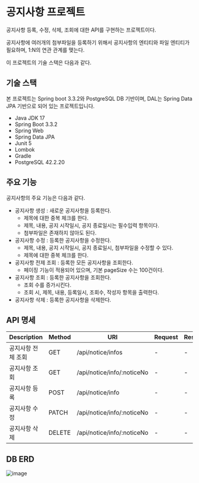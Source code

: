 # 공지사항 프로젝트
공지사항 등록, 수정, 삭제, 조회에 대한 API를 구현하는 프로젝트이다.

공지사항에 여러개의 첨부파일을 등록하기 위해서 공지사항의 엔티티와 파일 엔티티가 필요하며, 1:N의 연관 관계를 맺는다.

이 프로젝트의 기술 스택은 다음과 같다.

## 기술 스택
본 프로젝트는 Spring boot 3.3.2와 PostgreSQL DB 기반이며, DAL는 Spring Data JPA 기반으로 되어 있는 프로젝트입니다. 

- Java JDK 17
- Spring Boot 3.3.2
- Spring Web
- Spring Data JPA
- Junit 5
- Lombok
- Gradle
- PostgreSQL 42.2.20

## 주요 기능
공지사항의 주요 기능은 다음과 같다.

- 공지사항 생성 : 새로운 공지사항을 등록한다.
  - 제목에 대한 중복 체크를 한다.
  - 제목, 내용, 공지 시작일시, 공지 종료일시는 필수입력 항목이다.
  - 첨부파일은 존재하지 않아도 된다.
- 공지사항 수정 : 등록한 공지사항을 수정한다.
  - 제목, 내용, 공지 시작일시, 공지 종료일시, 첨부파일을 수정할 수 있다.
  - 제목에 대한 중복 체크를 한다.
- 공지사항 전제 조회 : 등록한 모든 공지사항을 조회한다. 
  - 페이징 기능이 적용되어 있으며, 기본 pageSize 수는 100건이다.
- 공지사항 조회 : 등록한 공지사항을 조회한다.
  - 조회 수를 증가시킨다.
  - 조회 시, 제목, 내용, 등록일시, 조회수, 작성자 항목을 출력한다.
- 공지사항 삭제 : 등록한 공지사항을 삭제한다.

## API 명세

| Description | Method | URI | Request | Response |
| ----------- | ------ | --- | ------- | -------- |
| 공지사항 전체 조회 | GET | /api/notice/infos | - | - |
| 공지사항 조회 | GET | /api/notice/info/:noticeNo | - | - |
| 공지사항 등록 | POST | /api/notice/info | - | - |
| 공지사항 수정 | PATCH | /api/notice/info/:noticeNo | - | - |
| 공지사항 삭제 | DELETE | /api/notice/info/:noticeNo | - | - |

## DB ERD
![image](https://github.com/user-attachments/assets/f028d76a-002d-4bba-8463-2a73241a195f)

